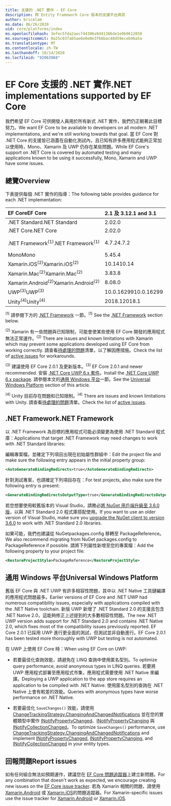 ```yaml
---
title: 支援的 .NET 實作 - EF Core
description: 跨 Entity Framework Core 版本的支援平台資訊
author: bricelam
ms.date: 06/26/2020
uid: core/platforms/index
ms.openlocfilehash: 3efec5fda2aecf44306a9d41386de1e9b9612850
ms.sourcegitcommit: 0a25c03fa65ae6e0e0e3f66bac48d59eceb96a5a
ms.translationtype: MT
ms.contentlocale: zh-TW
ms.lasthandoff: 10/14/2020
ms.locfileid: "92063968"
---
```

# <a name="net-implementations-supported-by-ef-core"></a><span data-ttu-id="4ec0c-103">EF Core 支援的 .NET 實作</span><span class="sxs-lookup"><span data-stu-id="4ec0c-103">.NET implementations supported by EF Core</span></span>

<span data-ttu-id="4ec0c-104">我們希望 EF Core 可供開發人員用於所有新式 .NET 實作，我們仍正朝著此目標努力。</span><span class="sxs-lookup"><span data-stu-id="4ec0c-104">We want EF Core to be available to developers on all modern .NET implementations, and we're still working towards that goal.</span></span> <span data-ttu-id="4ec0c-105">當 EF Core 對 .NET Core 的支援皆已涵蓋在自動化測試內，且已知有許多應用程式能夠正常加以使用時，Mono、Xamarin 及 UWP 仍存在某些問題。</span><span class="sxs-lookup"><span data-stu-id="4ec0c-105">While EF Core's support on .NET Core is covered by automated testing and many applications known to be using it successfully, Mono, Xamarin and UWP have some issues.</span></span>

## <a name="overview"></a><span data-ttu-id="4ec0c-106">總覽</span><span class="sxs-lookup"><span data-stu-id="4ec0c-106">Overview</span></span>

<span data-ttu-id="4ec0c-107">下表提供每個 .NET 實作的指導：</span><span class="sxs-lookup"><span data-stu-id="4ec0c-107">The following table provides guidance for each .NET implementation:</span></span>

| <span data-ttu-id="4ec0c-108">EF Core</span><span class="sxs-lookup"><span data-stu-id="4ec0c-108">EF Core</span></span>                       | <span data-ttu-id="4ec0c-109">2.1 及 3.1</span><span class="sxs-lookup"><span data-stu-id="4ec0c-109">2.1 and 3.1</span></span> | <span data-ttu-id="4ec0c-110">5.0</span><span class="sxs-lookup"><span data-stu-id="4ec0c-110">5.0</span></span>             |
|:------------------------------|:------------|:----------------|
| <span data-ttu-id="4ec0c-111">.NET Standard</span><span class="sxs-lookup"><span data-stu-id="4ec0c-111">.NET Standard</span></span>                 | <span data-ttu-id="4ec0c-112">2.0</span><span class="sxs-lookup"><span data-stu-id="4ec0c-112">2.0</span></span>         | <span data-ttu-id="4ec0c-113">2.1</span><span class="sxs-lookup"><span data-stu-id="4ec0c-113">2.1</span></span>             |
| <span data-ttu-id="4ec0c-114">.NET Core</span><span class="sxs-lookup"><span data-stu-id="4ec0c-114">.NET Core</span></span>                     | <span data-ttu-id="4ec0c-115">2.0</span><span class="sxs-lookup"><span data-stu-id="4ec0c-115">2.0</span></span>         | <span data-ttu-id="4ec0c-116">3.0</span><span class="sxs-lookup"><span data-stu-id="4ec0c-116">3.0</span></span>             |
| <span data-ttu-id="4ec0c-117">.NET Framework<sup>(1)</sup></span><span class="sxs-lookup"><span data-stu-id="4ec0c-117">.NET Framework<sup>(1)</sup></span></span>  | <span data-ttu-id="4ec0c-118">4.7.2</span><span class="sxs-lookup"><span data-stu-id="4ec0c-118">4.7.2</span></span>       | <span data-ttu-id="4ec0c-119">(不支援)</span><span class="sxs-lookup"><span data-stu-id="4ec0c-119">(not supported)</span></span> |
| <span data-ttu-id="4ec0c-120">Mono</span><span class="sxs-lookup"><span data-stu-id="4ec0c-120">Mono</span></span>                          | <span data-ttu-id="4ec0c-121">5.4</span><span class="sxs-lookup"><span data-stu-id="4ec0c-121">5.4</span></span>         | <span data-ttu-id="4ec0c-122">6.4</span><span class="sxs-lookup"><span data-stu-id="4ec0c-122">6.4</span></span>             |
| <span data-ttu-id="4ec0c-123">Xamarin.iOS<sup>(2)</sup></span><span class="sxs-lookup"><span data-stu-id="4ec0c-123">Xamarin.iOS<sup>(2)</sup></span></span>     | <span data-ttu-id="4ec0c-124">10.14</span><span class="sxs-lookup"><span data-stu-id="4ec0c-124">10.14</span></span>       | <span data-ttu-id="4ec0c-125">12.16</span><span class="sxs-lookup"><span data-stu-id="4ec0c-125">12.16</span></span>           |
| <span data-ttu-id="4ec0c-126">Xamarin.Mac<sup>(2)</sup></span><span class="sxs-lookup"><span data-stu-id="4ec0c-126">Xamarin.Mac<sup>(2)</sup></span></span>     | <span data-ttu-id="4ec0c-127">3.8</span><span class="sxs-lookup"><span data-stu-id="4ec0c-127">3.8</span></span>         | <span data-ttu-id="4ec0c-128">5.16</span><span class="sxs-lookup"><span data-stu-id="4ec0c-128">5.16</span></span>            |
| <span data-ttu-id="4ec0c-129">Xamarin.Android<sup>(2)</sup></span><span class="sxs-lookup"><span data-stu-id="4ec0c-129">Xamarin.Android<sup>(2)</sup></span></span> | <span data-ttu-id="4ec0c-130">8.0</span><span class="sxs-lookup"><span data-stu-id="4ec0c-130">8.0</span></span>         | <span data-ttu-id="4ec0c-131">10.0</span><span class="sxs-lookup"><span data-stu-id="4ec0c-131">10.0</span></span>            |
| <span data-ttu-id="4ec0c-132">UWP<sup>(3)</sup></span><span class="sxs-lookup"><span data-stu-id="4ec0c-132">UWP<sup>(3)</sup></span></span>             | <span data-ttu-id="4ec0c-133">10.0.16299</span><span class="sxs-lookup"><span data-stu-id="4ec0c-133">10.0.16299</span></span>  | <span data-ttu-id="4ec0c-134">TBD</span><span class="sxs-lookup"><span data-stu-id="4ec0c-134">TBD</span></span>             |
| <span data-ttu-id="4ec0c-135">Unity<sup>(4)</sup></span><span class="sxs-lookup"><span data-stu-id="4ec0c-135">Unity<sup>(4)</sup></span></span>           | <span data-ttu-id="4ec0c-136">2018.1</span><span class="sxs-lookup"><span data-stu-id="4ec0c-136">2018.1</span></span>      | <span data-ttu-id="4ec0c-137">TBD</span><span class="sxs-lookup"><span data-stu-id="4ec0c-137">TBD</span></span>             |

<span data-ttu-id="4ec0c-138"><sup>(1)</sup> 請參閱下方的 [.NET Framework](#net-framework) 一節。</span><span class="sxs-lookup"><span data-stu-id="4ec0c-138"><sup>(1)</sup> See the [.NET Framework](#net-framework) section below.</span></span>

<span data-ttu-id="4ec0c-139"><sup>(2)</sup> Xamarin 有一些問題與已知限制，可能會使某些使用 EF Core 開發的應用程式無法正常運作。</span><span class="sxs-lookup"><span data-stu-id="4ec0c-139"><sup>(2)</sup> There are issues and known limitations with Xamarin which may prevent some applications developed using EF Core from working correctly.</span></span> <span data-ttu-id="4ec0c-140">請查看[待處理的問題](https://github.com/aspnet/entityframeworkCore/issues?q=is%3Aopen+is%3Aissue+label%3Aarea-xamarin)清單，以了解因應措施。</span><span class="sxs-lookup"><span data-stu-id="4ec0c-140">Check the list of [active issues](https://github.com/aspnet/entityframeworkCore/issues?q=is%3Aopen+is%3Aissue+label%3Aarea-xamarin) for workarounds.</span></span>

<span data-ttu-id="4ec0c-141"><sup>(3)</sup> 建議使用 EF Core 2.0.1 及更新版本。</span><span class="sxs-lookup"><span data-stu-id="4ec0c-141"><sup>(3)</sup> EF Core 2.0.1 and newer recommended.</span></span> <span data-ttu-id="4ec0c-142">安裝 [.NET Core UWP 6.x 套件](https://www.nuget.org/packages/Microsoft.NETCore.UniversalWindowsPlatform/)。</span><span class="sxs-lookup"><span data-stu-id="4ec0c-142">Install the [.NET Core UWP 6.x package](https://www.nuget.org/packages/Microsoft.NETCore.UniversalWindowsPlatform/).</span></span> <span data-ttu-id="4ec0c-143">請參閱本文的[通用 Windows 平台](#universal-windows-platform)一節。</span><span class="sxs-lookup"><span data-stu-id="4ec0c-143">See the [Universal Windows Platform](#universal-windows-platform) section of this article.</span></span>

<span data-ttu-id="4ec0c-144"><sup>(4)</sup> Unity 目前存在問題和已知限制。</span><span class="sxs-lookup"><span data-stu-id="4ec0c-144"><sup>(4)</sup> There are issues and known limitations with Unity.</span></span> <span data-ttu-id="4ec0c-145">請查看[待處理的問題](https://github.com/aspnet/entityframeworkCore/issues?q=is%3Aopen+is%3Aissue+label%3Aarea-unity)清單。</span><span class="sxs-lookup"><span data-stu-id="4ec0c-145">Check the list of [active issues](https://github.com/aspnet/entityframeworkCore/issues?q=is%3Aopen+is%3Aissue+label%3Aarea-unity).</span></span>

## <a name="net-framework"></a><span data-ttu-id="4ec0c-146">.NET Framework</span><span class="sxs-lookup"><span data-stu-id="4ec0c-146">.NET Framework</span></span>

<span data-ttu-id="4ec0c-147">以 .NET Framework 為目標的應用程式可能必須變更為使用 .NET Standard 程式庫：</span><span class="sxs-lookup"><span data-stu-id="4ec0c-147">Applications that target .NET Framework may need changes to work with .NET Standard libraries:</span></span>

<span data-ttu-id="4ec0c-148">編輯專案檔，並確定下列項目出現在初始屬性群組中：</span><span class="sxs-lookup"><span data-stu-id="4ec0c-148">Edit the project file and make sure the following entry appears in the initial property group:</span></span>

```xml
<AutoGenerateBindingRedirects>true</AutoGenerateBindingRedirects>
```

<span data-ttu-id="4ec0c-149">針對測試專案，也請確定下列項目存在：</span><span class="sxs-lookup"><span data-stu-id="4ec0c-149">For test projects, also make sure the following entry is present:</span></span>

```xml
<GenerateBindingRedirectsOutputType>true</GenerateBindingRedirectsOutputType>
```

<span data-ttu-id="4ec0c-150">若您想要使用較舊版本的 Visual Studio，請務必[將 NuGet 用戶端升級至 3.6.0 版](https://www.nuget.org/downloads)，以與 .NET Standard 2.0 程式庫搭配使用。</span><span class="sxs-lookup"><span data-stu-id="4ec0c-150">If you want to use an older version of Visual Studio, make sure you [upgrade the NuGet client to version 3.6.0](https://www.nuget.org/downloads) to work with .NET Standard 2.0 libraries.</span></span>

<span data-ttu-id="4ec0c-151">如果可能，我們也建議從 NuGetpackages.config 移轉至 PackageReference。</span><span class="sxs-lookup"><span data-stu-id="4ec0c-151">We also recommend migrating from NuGet packages.config to PackageReference if possible.</span></span> <span data-ttu-id="4ec0c-152">請將下列屬性新增至您的專案檔：</span><span class="sxs-lookup"><span data-stu-id="4ec0c-152">Add the following property to your project file:</span></span>

```xml
<RestoreProjectStyle>PackageReference</RestoreProjectStyle>
```

## <a name="universal-windows-platform"></a><span data-ttu-id="4ec0c-153">通用 Windows 平台</span><span class="sxs-lookup"><span data-stu-id="4ec0c-153">Universal Windows Platform</span></span>

<span data-ttu-id="4ec0c-154">舊版 EF Core 與 .NET UWP 有許多相容性問題，其中以 .NET Native 工具鏈編譯的應用程式問題最多。</span><span class="sxs-lookup"><span data-stu-id="4ec0c-154">Earlier versions of EF Core and .NET UWP had numerous compatibility issues, especially with applications compiled with the .NET Native toolchain.</span></span> <span data-ttu-id="4ec0c-155">新版 UWP 新增了 .NET Standard 2.0 的支援且包含 .NET Native 2.0，這能夠修正上述提到的大多數相容性問題。</span><span class="sxs-lookup"><span data-stu-id="4ec0c-155">The new .NET UWP version adds support for .NET Standard 2.0 and contains .NET Native 2.0, which fixes most of the compatibility issues previously reported.</span></span> <span data-ttu-id="4ec0c-156">EF Core 2.0.1 已採用 UWP 進行更全面的測試，但測試並非自動進行。</span><span class="sxs-lookup"><span data-stu-id="4ec0c-156">EF Core 2.0.1 has been tested more thoroughly with UWP but testing is not automated.</span></span>

<span data-ttu-id="4ec0c-157">在 UWP 上使用 EF Core 時：</span><span class="sxs-lookup"><span data-stu-id="4ec0c-157">When using EF Core on UWP:</span></span>

* <span data-ttu-id="4ec0c-158">若要最佳化查詢效能，請避免在 LINQ 查詢中使用匿名型別。</span><span class="sxs-lookup"><span data-stu-id="4ec0c-158">To optimize query performance, avoid anonymous types in LINQ queries.</span></span> <span data-ttu-id="4ec0c-159">若要將 UWP 應用程式部署至應用程式市集，應用程式需要使用 .NET Native 來編譯。</span><span class="sxs-lookup"><span data-stu-id="4ec0c-159">Deploying a UWP application to the app store requires an application to be compiled with .NET Native.</span></span> <span data-ttu-id="4ec0c-160">使用匿名型別的查詢在 .NET Native 上會有較差的效能。</span><span class="sxs-lookup"><span data-stu-id="4ec0c-160">Queries with anonymous types have worse performance on .NET Native.</span></span>

* <span data-ttu-id="4ec0c-161">若要最佳化 `SaveChanges()` 效能，請使用 [ChangeTrackingStrategy.ChangingAndChangedNotifications](/dotnet/api/microsoft.entityframeworkcore.changetrackingstrategy) 並在您的實體類型中實作 [INotifyPropertyChanged](https://msdn.microsoft.com/library/system.componentmodel.inotifypropertychanged.aspx)、[INotifyPropertyChanging](https://msdn.microsoft.com/library/system.componentmodel.inotifypropertychanging.aspx) 與 [INotifyCollectionChanged](https://msdn.microsoft.com/library/system.collections.specialized.inotifycollectionchanged.aspx)。</span><span class="sxs-lookup"><span data-stu-id="4ec0c-161">To optimize `SaveChanges()` performance, use [ChangeTrackingStrategy.ChangingAndChangedNotifications](/dotnet/api/microsoft.entityframeworkcore.changetrackingstrategy) and implement [INotifyPropertyChanged](https://msdn.microsoft.com/library/system.componentmodel.inotifypropertychanged.aspx), [INotifyPropertyChanging](https://msdn.microsoft.com/library/system.componentmodel.inotifypropertychanging.aspx), and [INotifyCollectionChanged](https://msdn.microsoft.com/library/system.collections.specialized.inotifycollectionchanged.aspx) in your entity types.</span></span>

## <a name="report-issues"></a><span data-ttu-id="4ec0c-162">回報問題</span><span class="sxs-lookup"><span data-stu-id="4ec0c-162">Report issues</span></span>

<span data-ttu-id="4ec0c-163">如有任何組合無法如預期運作，建議您在 [EF Core 問題追蹤器](https://github.com/aspnet/entityframeworkcore/issues/new)上建立新問題。</span><span class="sxs-lookup"><span data-stu-id="4ec0c-163">For any combination that doesn't work as expected, we encourage creating new issues on the [EF Core issue tracker](https://github.com/aspnet/entityframeworkcore/issues/new).</span></span> <span data-ttu-id="4ec0c-164">若為 Xamarin 相關的問題，請使用 [Xamarin.Android](https://github.com/xamarin/xamarin-android/issues/new) 或 [Xamarin.iOS](https://github.com/xamarin/xamarin-macios/issues/new)的問題追蹤器。</span><span class="sxs-lookup"><span data-stu-id="4ec0c-164">For Xamarin-specific issues use the issue tracker for [Xamarin.Android](https://github.com/xamarin/xamarin-android/issues/new) or [Xamarin.iOS](https://github.com/xamarin/xamarin-macios/issues/new).</span></span>
